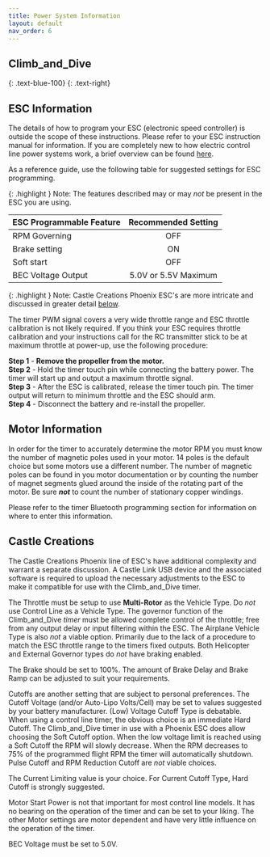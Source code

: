 ```yaml
---
title: Power System Information
layout: default
nav_order: 6
---
```


## **Climb_and_Dive** ##
{: .text-blue-100}
{: .text-right}

## ESC Information ##

The details of how to program your ESC (electronic speed controller) is outside the scope of these instructions.  Please refer to your ESC instruction manual for information.  If you are completely new to how electric control line power systems work, a brief overview can be found [here][1].

As a reference guide, use the following table for suggested settings for ESC programming.

{: .highlight }
Note: The features described may or may *not* be present in the ESC you are using.

| ESC Programmable Feature | Recommended Setting |
| --- | :---: |
| RPM Governing | OFF |
| Brake setting | ON |
| Soft start | OFF |
| BEC Voltage Output | 5.0V or 5.5V Maximum |

{: .highlight }
Note: Castle Creations Phoenix ESC's are more intricate and discussed in greater detail [below](Power%20System%20Information.html#castle-creations).


The timer PWM signal covers a very wide throttle range and ESC throttle calibration is not likely required.  If you think your ESC requires throttle calibration and your instructions call for the RC transmitter stick to be at maximum throttle at power-up, use the following procedure:

**Step 1** - **Remove the propeller from the motor.**<br>
**Step 2** - Hold the timer touch pin while connecting the battery power.  The timer will start up and output a maximum throttle signal.<br>
**Step 3** - After the ESC is calibrated, release the timer touch pin.  The timer output will return to minimum throttle and the ESC should arm.<br>
**Step 4** - Disconnect the battery and re-install the propeller.

## Motor Information ##

In order for the timer to accurately determine the motor RPM you must know the number of magnetic poles used in your motor.  14 poles is the default choice but some motors use a different number.  The number of magnetic poles  can be found in you motor documentation or by counting the number of magnet segments glued around the inside of the rotating part of the motor.  Be sure ***not*** to count the number of stationary copper windings.

Please refer to the timer Bluetooth programming section for information on where to enter this information.

## Castle Creations ##

The Castle Creations Phoenix line of ESC's have additional complexity and warrant a separate discussion.  A Castle Link USB device and the associated software is required to upload the necessary adjustments to the ESC to make it compatible for use with the Climb_and_Dive timer.

The Throttle must be setup to use **Multi-Rotor** as the Vehicle Type.  Do *not* use Control Line as a Vehicle Type.  The governor function of the Climb_and_Dive *timer* must be allowed complete control of the throttle; free from any output delay or input filtering within the ESC.  The Airplane Vehicle Type is also *not* a viable option.  Primarily due to the lack of a procedure to match the ESC throttle range to the timers fixed outputs.  Both Helicopter and External Governor types do *not* have braking enabled.

The Brake should be set to 100%.  The amount of Brake Delay and Brake Ramp can be adjusted to suit your requirements.

Cutoffs are another setting that are subject to personal preferences.  The Cutoff Voltage (and/or Auto-Lipo Volts/Cell) may be set to values suggested by your battery manufacturer.  (Low) Voltage Cutoff Type is debatable.  When using a control line timer, the obvious choice is an immediate Hard Cutoff.  The Climb_and_Dive timer in use with a Phoenix ESC does allow choosing the Soft Cutoff option.  When the low voltage limit is reached using a Soft Cutoff the RPM will slowly decrease.  When the RPM decreases to 75% of the programmed flight RPM the timer will automatically shutdown. Pulse Cutoff and RPM Reduction Cutoff are *not* viable choices.

The Current Limiting value is your choice.  For Current Cutoff Type, Hard Cutoff is strongly suggested.

Motor Start Power is not that important for most control line models.  It has no bearing on the operation of the timer and can be set to your liking.  The other Motor settings are motor dependent and have very little influence on the operation of the timer.

BEC Voltage must be set to 5.0V.


[1]: https://circuitflyer.com/electric%20power%20system%20101.html
